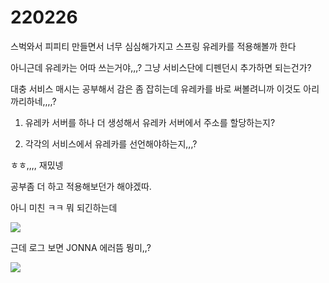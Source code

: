 # 220226

스벅와서 피피티 만들면서 너무 심심해가지고 스프링 유레카를 적용해볼까 한다

아니근데 유레카는 어따 쓰는거야,,,? 그냥 서비스단에 디펜던시 추가하면 되는건가?

대충 서비스 매시는 공부해서 감은 좀 잡히는데 유레카를 바로 써볼려니까 이것도 아리까리하네,,,,?

1. 유레카 서버를 하나 더 생성해서 유레카 서버에서 주소를 할당하는지?

2. 각각의 서비스에서 유레카를 선언해야하는지,,,? 

ㅎㅎ,,,, 재밌넹

공부좀 더 하고 적용해보던가 해야겠따.







아니 미친 ㅋㅋ 뭐 되긴하는데

<img src="https://user-images.githubusercontent.com/24339310/155834284-8cabd563-a567-4b96-92bd-2c29d5ce3652.png">



근데 로그 보면 JONNA 에러뜸 뭥미,,?

<img src="https://user-images.githubusercontent.com/24339310/155834304-bf69c980-584f-4804-ab58-c3bbec5d288f.png">
